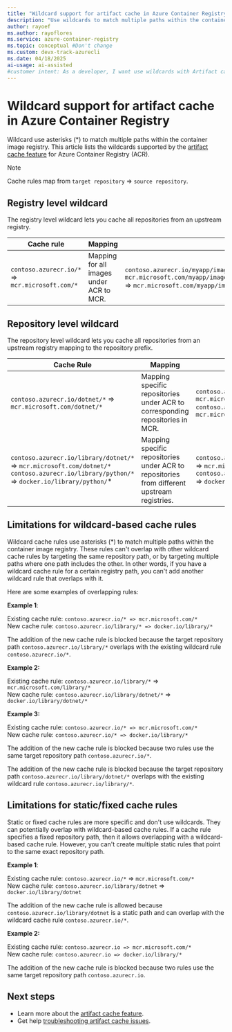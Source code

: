 ```yaml
---
title: "Wildcard support for artifact cache in Azure Container Registry"
description: "Use wildcards to match multiple paths within the container image registry. Artifact cache currently supports registry and repository level wildcards."
author: rayoef
ms.author: rayoflores
ms.service: azure-container-registry
ms.topic: conceptual #Don't change
ms.custom: devx-track-azurecli
ms.date: 04/18/2025
ai-usage: ai-assisted
#customer intent: As a developer, I want use wildcards with Artifact cache so that I can efficiently cache container images in Azure Container Registry.
---
```


# Wildcard support for artifact cache in Azure Container Registry

Wildcard use asterisks (*) to match multiple paths within the container image registry. This article lists the wildcards supported by the [artifact cache feature](artifact-cache-overview.md) for Azure Container Registry (ACR).

> [!NOTE]
> Cache rules map from `target repository` => `source repository`.

## Registry level wildcard

The registry level wildcard lets you cache all repositories from an upstream registry.

| Cache rule                                  | Mapping                                  | Example                                                                                                                                |
| ------------------------------------------- | ---------------------------------------- | -------------------------------------------------------------------------------------------------------------------------------------- |
| `contoso.azurecr.io/*` => `mcr.microsoft.com/*` | Mapping for all images under ACR to MCR. | `contoso.azurecr.io/myapp/image1` => `mcr.microsoft.com/myapp/image1<br>contoso.azurecr.io/myapp/image2` => `mcr.microsoft.com/myapp/image2` |

## Repository level wildcard

The repository level wildcard lets you cache all repositories from an upstream registry mapping to the repository prefix.

| Cache Rule                                                                                                                              | Mapping                                                                                     | Example                                                                                                                                            |
| --------------------------------------------------------------------------------------------------------------------------------------- | ------------------------------------------------------------------------------------------- | -------------------------------------------------------------------------------------------------------------------------------------------------- |
| `contoso.azurecr.io/dotnet/*` => `mcr.microsoft.com/dotnet/*`                                                                               | Mapping specific repositories under ACR to corresponding repositories in MCR.               | `contoso.azurecr.io/dotnet/sdk` => `mcr.microsoft.com/dotnet/sdk`<br>`contoso.azurecr.io/dotnet/runtime` => `mcr.microsoft.com/dotnet/runtime`             |
| `contoso.azurecr.io/library/dotnet/*` => `mcr.microsoft.com/dotnet/*` <br>`contoso.azurecr.io/library/python/*` => `docker.io/library/python/`* | Mapping specific repositories under ACR to repositories from different upstream registries. | `contoso.azurecr.io/library/dotnet/app1` => `mcr.microsoft.com/dotnet/app1` <br>`contoso.azurecr.io/library/python/app3` => `docker.io/library/python/app3` |

## Limitations for wildcard-based cache rules

Wildcard cache rules use asterisks (*) to match multiple paths within the container image registry. These rules can't overlap with other wildcard cache rules by targeting the same repository path, or by targeting multiple paths where one path includes the other. In other words, if you have a wildcard cache rule for a certain registry path, you can't add another wildcard rule that overlaps with it.

Here are some examples of overlapping rules:

**Example 1**:

Existing cache rule: `contoso.azurecr.io/* => mcr.microsoft.com/*`<br>
New cache rule: `contoso.azurecr.io/library/* => docker.io/library/*`<br>

The addition of the new cache rule is blocked because the target repository path `contoso.azurecr.io/library/*` overlaps with the existing wildcard rule `contoso.azurecr.io/*`.

**Example 2:**

Existing cache rule: `contoso.azurecr.io/library/*` => `mcr.microsoft.com/library/*`<br>
New cache rule: `contoso.azurecr.io/library/dotnet/*` => `docker.io/library/dotnet/*`<br>

**Example 3:**

Existing cache rule: `contoso.azurecr.io/* => mcr.microsoft.com/*`<br>
New cache rule: `contoso.azurecr.io/* => docker.io/library/*`<br>

The addition of the new cache rule is blocked because two rules use the same target repository path `contoso.azurecr.io/*`.

The addition of the new cache rule is blocked because the target repository path `contoso.azurecr.io/library/dotnet/*` overlaps with the existing wildcard rule  `contoso.azurecr.io/library/*`.

## Limitations for static/fixed cache rules

Static or fixed cache rules are more specific and don't use wildcards. They can potentially overlap with wildcard-based cache rules. If a cache rule specifies a fixed repository path, then it allows overlapping with a wildcard-based cache rule. However, you can't create multiple static rules that point to the same exact repository path.

**Example 1**:

Existing cache rule: `contoso.azurecr.io/*` => `mcr.microsoft.com/*`<br>
New cache rule: `contoso.azurecr.io/library/dotnet` => `docker.io/library/dotnet`<br>

The addition of the new cache rule is allowed because `contoso.azurecr.io/library/dotnet` is a static path and can overlap with the wildcard cache rule `contoso.azurecr.io/*`.

**Example 2:**

Existing cache rule: `contoso.azurecr.io => mcr.microsoft.com/*`<br>
New cache rule: `contoso.azurecr.io => docker.io/library/*`<br>

The addition of the new cache rule is blocked because two rules use the same target repository path `contoso.azurecr.io`.

## Next steps

- Learn more about the [artifact cache feature](artifact-cache-overview.md).
- Get help [troubleshooting artifact cache issues](troubleshoot-artifact-cache.md).

